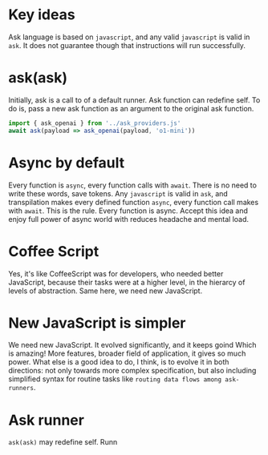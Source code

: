 # Key ideas
Ask language is based on `javascript`, and any valid `javascript` is valid in `ask`.
It does not guarantee though that instructions will run successfully.

# ask(ask)
Initially, ask is a call to of a default runner.
Ask function can redefine self. To do is, pass a new ask function as an argument to the original ask function.
```js
import { ask_openai } from '../ask_providers.js'
await ask(payload => ask_openai(payload, 'o1-mini'))
```

# Async by default
Every function is `async`, every function calls with `await`.
There is no need to write these words, save tokens.
Any `javascript` is valid in `ask`, and transpilation makes every defined function `async`, every function call makes with `await`.
This is the rule. Every function is async. 
Accept this idea and enjoy full power of async world with reduces headache and mental load.

# Coffee Script
Yes, it's like CoffeeScript was for developers, who needed better JavaScript, because their tasks were at a higher level, in the hierarcy of levels of abstraction.
Same here, we need new JavaScript. 

# New JavaScript is simpler
We need new JavaScript.
It evolved significantly, and it keeps goind
Which is amazing! More features, broader field of application, it gives so much power.
What else is a good idea to do, I think, is to evolve it in both directions: not only towards more complex specification, but also including simplified syntax for routine tasks like `routing data flows among ask-runners`.

# Ask runner

`ask(ask)` may redefine self.
Runn